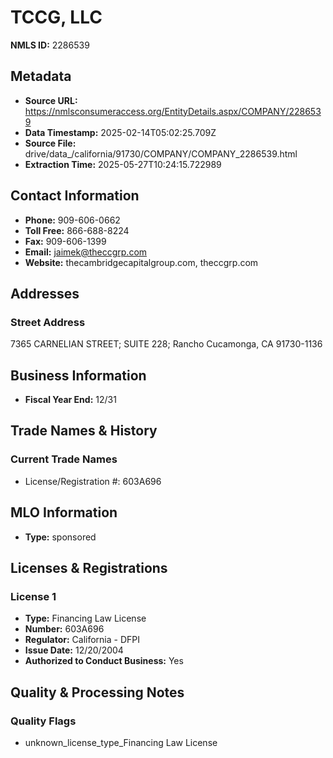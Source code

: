 # TCCG, LLC

**NMLS ID:** 2286539

## Metadata
- **Source URL:** https://nmlsconsumeraccess.org/EntityDetails.aspx/COMPANY/2286539
- **Data Timestamp:** 2025-02-14T05:02:25.709Z
- **Source File:** drive/data_/california/91730/COMPANY/COMPANY_2286539.html
- **Extraction Time:** 2025-05-27T10:24:15.722989

## Contact Information
- **Phone:** 909-606-0662
- **Toll Free:** 866-688-8224
- **Fax:** 909-606-1399
- **Email:** jaimek@theccgrp.com
- **Website:** thecambridgecapitalgroup.com, theccgrp.com

## Addresses
### Street Address
7365 CARNELIAN STREET; SUITE 228; Rancho Cucamonga, CA 91730-1136

## Business Information
- **Fiscal Year End:** 12/31

## Trade Names & History
### Current Trade Names
- License/Registration #: 603A696

## MLO Information
- **Type:** sponsored

## Licenses & Registrations

### License 1
- **Type:** Financing Law License
- **Number:** 603A696
- **Regulator:** California - DFPI
- **Issue Date:** 12/20/2004
- **Authorized to Conduct Business:** Yes

## Quality & Processing Notes
### Quality Flags
- unknown_license_type_Financing Law License
